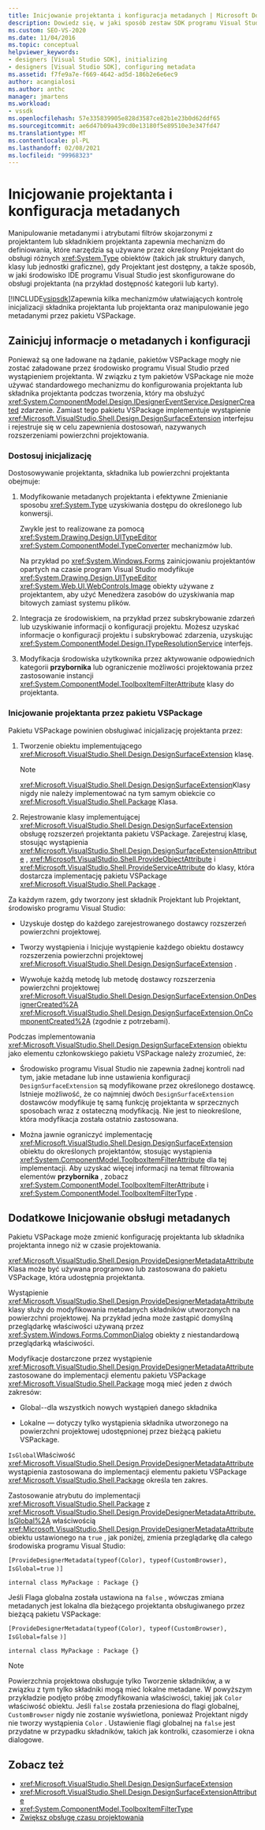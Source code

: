 ```yaml
---
title: Inicjowanie projektanta i konfiguracja metadanych | Microsoft Docs
description: Dowiedz się, w jaki sposób zestaw SDK programu Visual Studio ułatwia kontrolowanie inicjalizacji i metadanych składnika projektanta oraz jego metadane przez pakietu VSPackage.
ms.custom: SEO-VS-2020
ms.date: 11/04/2016
ms.topic: conceptual
helpviewer_keywords:
- designers [Visual Studio SDK], initializing
- designers [Visual Studio SDK], configuring metadata
ms.assetid: f7fe9a7e-f669-4642-ad5d-186b2e6e6ec9
author: acangialosi
ms.author: anthc
manager: jmartens
ms.workload:
- vssdk
ms.openlocfilehash: 57e335839905e828d3587ce82b1e23b0d62ddf65
ms.sourcegitcommit: ae6d47b09a439cd0e13180f5e89510e3e347fd47
ms.translationtype: MT
ms.contentlocale: pl-PL
ms.lasthandoff: 02/08/2021
ms.locfileid: "99968323"
---
```

# <a name="designer-initialization-and-metadata-configuration"></a>Inicjowanie projektanta i konfiguracja metadanych

Manipulowanie metadanymi i atrybutami filtrów skojarzonymi z projektantem lub składnikiem projektanta zapewnia mechanizm do definiowania, które narzędzia są używane przez określony Projektant do obsługi różnych <xref:System.Type> obiektów (takich jak struktury danych, klasy lub jednostki graficzne), gdy Projektant jest dostępny, a także sposób, w jaki środowisko IDE programu Visual Studio jest skonfigurowane do obsługi projektanta (na przykład  dostępność kategorii lub karty).

[!INCLUDE[vsipsdk](../extensibility/includes/vsipsdk_md.md)]Zapewnia kilka mechanizmów ułatwiających kontrolę inicjalizacji składnika projektanta lub projektanta oraz manipulowanie jego metadanymi przez pakietu VSPackage.

## <a name="initialize-metadata-and-configuration-information"></a>Zainicjuj informacje o metadanych i konfiguracji
 Ponieważ są one ładowane na żądanie, pakietów VSPackage mogły nie zostać załadowane przez środowisko programu Visual Studio przed wystąpieniem projektanta. W związku z tym pakietów VSPackage nie może używać standardowego mechanizmu do konfigurowania projektanta lub składnika projektanta podczas tworzenia, który ma obsłużyć <xref:System.ComponentModel.Design.IDesignerEventService.DesignerCreated> zdarzenie. Zamiast tego pakietu VSPackage implementuje wystąpienie <xref:Microsoft.VisualStudio.Shell.Design.DesignSurfaceExtension> interfejsu i rejestruje się w celu zapewnienia dostosowań, nazywanych rozszerzeniami powierzchni projektowania.

### <a name="customize-initialization"></a>Dostosuj inicjalizację

Dostosowywanie projektanta, składnika lub powierzchni projektanta obejmuje:

1. Modyfikowanie metadanych projektanta i efektywne Zmienianie sposobu <xref:System.Type> uzyskiwania dostępu do określonego lub konwersji.

    Zwykle jest to realizowane za pomocą <xref:System.Drawing.Design.UITypeEditor> <xref:System.ComponentModel.TypeConverter> mechanizmów lub.

    Na przykład po <xref:System.Windows.Forms> zainicjowaniu projektantów opartych na czasie program Visual Studio modyfikuje <xref:System.Drawing.Design.UITypeEditor> <xref:System.Web.UI.WebControls.Image> obiekty używane z projektantem, aby użyć Menedżera zasobów do uzyskiwania map bitowych zamiast systemu plików.

2. Integracja ze środowiskiem, na przykład przez subskrybowanie zdarzeń lub uzyskiwanie informacji o konfiguracji projektu. Możesz uzyskać informacje o konfiguracji projektu i subskrybować zdarzenia, uzyskując <xref:System.ComponentModel.Design.ITypeResolutionService> interfejs.

3. Modyfikacja środowiska użytkownika przez aktywowanie odpowiednich kategorii **przybornika** lub ograniczenie możliwości projektowania przez zastosowanie instancji <xref:System.ComponentModel.ToolboxItemFilterAttribute> klasy do projektanta.

### <a name="designer-initialization-by-a-vspackage"></a>Inicjowanie projektanta przez pakietu VSPackage

Pakietu VSPackage powinien obsługiwać inicjalizację projektanta przez:

1. Tworzenie obiektu implementującego <xref:Microsoft.VisualStudio.Shell.Design.DesignSurfaceExtension> klasę.

   > [!NOTE]
   > <xref:Microsoft.VisualStudio.Shell.Design.DesignSurfaceExtension>Klasy nigdy nie należy implementować na tym samym obiekcie co <xref:Microsoft.VisualStudio.Shell.Package> Klasa.

2. Rejestrowanie klasy implementującej <xref:Microsoft.VisualStudio.Shell.Design.DesignSurfaceExtension> obsługę rozszerzeń projektanta pakietu VSPackage. Zarejestruj klasę, stosując wystąpienia  <xref:Microsoft.VisualStudio.Shell.Design.DesignSurfaceExtensionAttribute> , <xref:Microsoft.VisualStudio.Shell.ProvideObjectAttribute> i <xref:Microsoft.VisualStudio.Shell.ProvideServiceAttribute> do klasy, która dostarcza implementację pakietu VSPackage <xref:Microsoft.VisualStudio.Shell.Package> .

Za każdym razem, gdy tworzony jest składnik Projektant lub Projektant, środowisko programu Visual Studio:

- Uzyskuje dostęp do każdego zarejestrowanego dostawcy rozszerzeń powierzchni projektowej.

- Tworzy wystąpienia i Inicjuje wystąpienie każdego obiektu dostawcy rozszerzenia powierzchni projektowej <xref:Microsoft.VisualStudio.Shell.Design.DesignSurfaceExtension> .

- Wywołuje każdą metodę lub metodę dostawcy rozszerzenia powierzchni projektowej <xref:Microsoft.VisualStudio.Shell.Design.DesignSurfaceExtension.OnDesignerCreated%2A> <xref:Microsoft.VisualStudio.Shell.Design.DesignSurfaceExtension.OnComponentCreated%2A> (zgodnie z potrzebami).

Podczas implementowania <xref:Microsoft.VisualStudio.Shell.Design.DesignSurfaceExtension> obiektu jako elementu członkowskiego pakietu VSPackage należy zrozumieć, że:

- Środowisko programu Visual Studio nie zapewnia żadnej kontroli nad tym, jakie metadane lub inne ustawienia konfiguracji `DesignSurfaceExtension` są modyfikowane przez określonego dostawcę. Istnieje możliwość, że co najmniej dwóch `DesignSurfaceExtension` dostawców modyfikuje tę samą funkcję projektanta w sprzecznych sposobach wraz z ostateczną modyfikacją. Nie jest to nieokreślone, która modyfikacja została ostatnio zastosowana.

- Można jawnie ograniczyć implementację <xref:Microsoft.VisualStudio.Shell.Design.DesignSurfaceExtension> obiektu do określonych projektantów, stosując wystąpienia <xref:System.ComponentModel.ToolboxItemFilterAttribute> dla tej implementacji. Aby uzyskać więcej informacji na temat filtrowania elementów **przybornika** , zobacz <xref:System.ComponentModel.ToolboxItemFilterAttribute> i <xref:System.ComponentModel.ToolboxItemFilterType> .

## <a name="additional-metadata-provisioning"></a>Dodatkowe Inicjowanie obsługi metadanych

Pakietu VSPackage może zmienić konfigurację projektanta lub składnika projektanta innego niż w czasie projektowania.

<xref:Microsoft.VisualStudio.Shell.Design.ProvideDesignerMetadataAttribute>Klasa może być używana programowo lub zastosowana do pakietu VSPackage, która udostępnia projektanta.

Wystąpienie <xref:Microsoft.VisualStudio.Shell.Design.ProvideDesignerMetadataAttribute> klasy służy do modyfikowania metadanych składników utworzonych na powierzchni projektowej. Na przykład jedna może zastąpić domyślną przeglądarkę właściwości używaną przez <xref:System.Windows.Forms.CommonDialog> obiekty z niestandardową przeglądarką właściwości.

Modyfikacje dostarczone przez wystąpienie <xref:Microsoft.VisualStudio.Shell.Design.ProvideDesignerMetadataAttribute> zastosowane do implementacji elementu pakietu VSPackage <xref:Microsoft.VisualStudio.Shell.Package> mogą mieć jeden z dwóch zakresów:

- Global--dla wszystkich nowych wystąpień danego składnika

- Lokalne — dotyczy tylko wystąpienia składnika utworzonego na powierzchni projektowej udostępnionej przez bieżącą pakietu VSPackage.

`IsGlobal`Właściwość <xref:Microsoft.VisualStudio.Shell.Design.ProvideDesignerMetadataAttribute> wystąpienia zastosowana do implementacji elementu pakietu VSPackage <xref:Microsoft.VisualStudio.Shell.Package> określa ten zakres.

Zastosowanie atrybutu do implementacji <xref:Microsoft.VisualStudio.Shell.Package> z <xref:Microsoft.VisualStudio.Shell.Design.ProvideDesignerMetadataAttribute.IsGlobal%2A> właściwością <xref:Microsoft.VisualStudio.Shell.Design.ProvideDesignerMetadataAttribute> obiektu ustawionego na `true` , jak poniżej, zmienia przeglądarkę dla całego środowiska programu Visual Studio:

`[ProvideDesignerMetadata(typeof(Color), typeof(CustomBrowser),`   `IsGlobal=true`  `)]`

`internal class MyPackage : Package {}`

Jeśli Flaga globalna została ustawiona na `false` , wówczas zmiana metadanych jest lokalna dla bieżącego projektanta obsługiwanego przez bieżącą pakietu VSPackage:

`[ProvideDesignerMetadata(typeof(Color), typeof(CustomBrowser),`   `IsGlobal=false`  `)]`

`internal class MyPackage : Package {}`

> [!NOTE]
> Powierzchnia projektowa obsługuje tylko Tworzenie składników, a w związku z tym tylko składniki mogą mieć lokalne metadane. W powyższym przykładzie podjęto próbę zmodyfikowania właściwości, takiej jak `Color` właściwość obiektu. Jeśli `false` została przeniesiona do flagi globalnej, `CustomBrowser` nigdy nie zostanie wyświetlona, ponieważ Projektant nigdy nie tworzy wystąpienia `Color` . Ustawienie flagi globalnej na `false` jest przydatne w przypadku składników, takich jak kontrolki, czasomierze i okna dialogowe.

## <a name="see-also"></a>Zobacz też

- <xref:Microsoft.VisualStudio.Shell.Design.DesignSurfaceExtension>
- <xref:Microsoft.VisualStudio.Shell.Design.DesignSurfaceExtensionAttribute>
- <xref:System.ComponentModel.ToolboxItemFilterType>
- [Zwiększ obsługę czasu projektowania](/previous-versions/37899azc(v=vs.140))